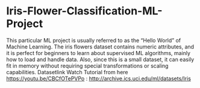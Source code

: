 # Iris-Flower-Classification-ML-Project
This particular ML project is usually referred to as the “Hello World” of Machine Learning. The iris flowers dataset contains numeric attributes, and it is perfect for beginners to learn about supervised ML algorithms, mainly how to load and handle data. Also, since this is a small dataset, it can easily fit in memory without requiring special transformations or scaling capabilities.  Datasetlink Watch Tutorial from here https://youtu.be/CBCfOTePVPo  : http://archive.ics.uci.edu/ml/datasets/Iris
